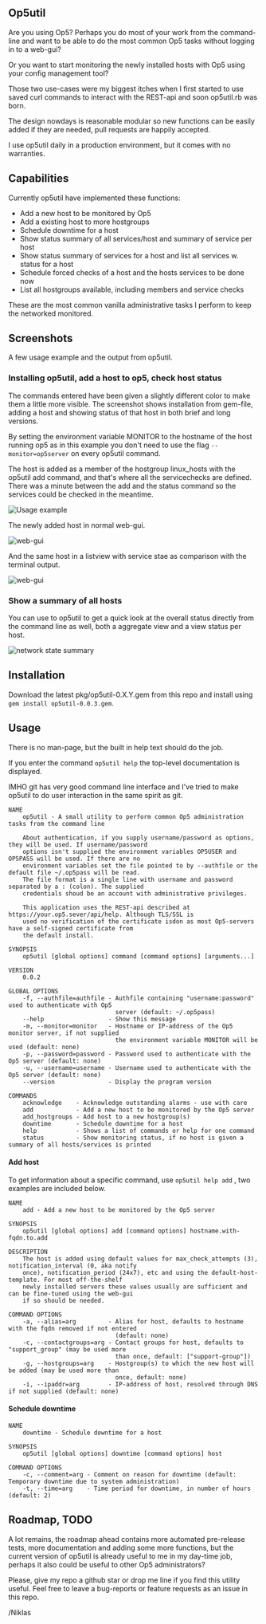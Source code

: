 ## Op5util

Are you using Op5? Perhaps you do most of your work from the command-line
and want to be able to do the most common Op5 tasks without logging in
to a web-gui?

Or you want to start monitoring the newly installed hosts with Op5
using your config management tool?

Those two use-cases were my biggest itches when I first started to use
saved curl commands to interact with the REST-api and soon op5util.rb
was born.

The design nowdays is reasonable modular so new functions can be easily
added if they are needed, pull requests are happily accepted.

I use op5util daily in a production environment, but it comes with no
warranties.

## Capabilities

Currently op5util have implemented these functions:

* Add a new host to be monitored by Op5
* Add a existing host to more hostgroups
* Schedule downtime for a host
* Show status summary of all services/host and summary of service per host
* Show status summary of services for a host and list all services w. status for a host
* Schedule forced checks of a host and the hosts services to be done now
* List all hostgroups available, including members and service checks

These are the most common vanilla administrative tasks I perform to keep
the networked monitored.

## Screenshots

A few usage example and the output from op5util.

### Installing op5util, add a host to op5, check host status

The commands entered have been given a slightly different color to make them a little more visible.
The screenshot shows installation from gem-file, adding a host and showing status of that host in
both brief and long versions.

By setting the environment variable MONITOR to the hostname of the host running op5 as in this
example you don't need to use the flag ```--monitor=op5server``` on every op5util command.

The host is added as a member of the hostgroup linux_hosts with the op5util add command, and
that's where all the servicechecks are defined. There was a minute between the add and the status
command so the services could be checked in the meantime.

![Usage example](https://raw.githubusercontent.com/np422/Op5util/master/screenshots/usage1_color.png)

The newly added host in normal web-gui.

![web-gui](https://raw.githubusercontent.com/np422/Op5util/master/screenshots/host_op5.png)

And the same host in a listview with service stae as comparison with the terminal output.

![web-gui](https://raw.githubusercontent.com/np422/Op5util/master/screenshots/host_op5_listview.png)

### Show a summary of all hosts

You can use to op5util to get a quick look at the overall status directly from the
command line as well, both a aggregate view and a view status per host.

![network state summary](https://raw.githubusercontent.com/np422/Op5util/master/screenshots/state_summary.png)

## Installation

Download the latest pkg/op5util-0.X.Y.gem from this repo and install using ```gem install op5util-0.0.3.gem```.

## Usage

There is no man-page, but the built in help text should do the job.

If you enter the command ```op5util help``` the top-level documentation is displayed.

IMHO git has very good command line interface and I've tried to make op5util to do user
interaction in the same spirit as git.

``` text
NAME
    op5util - A small utility to perform common Op5 administration tasks from the command line

    About authentication, if you supply username/password as options, they will be used. If username/password
    options isn't supplied the environment variables OP5USER and OP5PASS will be used. If there are no
    environment variables set the file pointed to by --authfile or the default file ~/.op5pass will be read.
    The file format is a single line with username and password separated by a : (colon). The supplied
    credentials shoud be an account with administrative privileges.

    This application uses the REST-api described at https://your.op5.sever/api/help. Although TLS/SSL is
    used no verification of the certificate isdon as most Op5-servers have a self-signed certificate from
    the default install.

SYNOPSIS
    op5util [global options] command [command options] [arguments...]

VERSION
    0.0.2

GLOBAL OPTIONS
    -f, --authfile=authfile - Authfile containing "username:password" used to authenticate with Op5
                              server (default: ~/.op5pass)
    --help                  - Show this message
    -m, --monitor=monitor   - Hostname or IP-address of the Op5 monitor server, if not supplied
                              the environment variable MONITOR will be used (default: none)
    -p, --password=password - Password used to authenticate with the Op5 server (default: none)
    -u, --username=username - Username used to authenticate with the Op5 server (default: none)
    --version               - Display the program version

COMMANDS
    acknowledge    - Acknowledge outstanding alarms - use with care
    add            - Add a new host to be monitored by the Op5 server
    add_hostgroups - Add host to a new hostgroup(s)
    downtime       - Schedule downtime for a host
    help           - Shows a list of commands or help for one command
    status         - Show monitoring status, if no host is given a summary of all hosts/services is printed
```

#### Add host

To get information about a specific command, use ```op5util help add``` , two examples are included below.

``` text
NAME
    add - Add a new host to be monitored by the Op5 server

SYNOPSIS
    op5util [global options] add [command options] hostname.with-fqdn.to.add

DESCRIPTION
    The host is added using default values for max_check_attempts (3), notification_interval (0, aka notify
    once), notification_period (24x7), etc and using the default-host-template. For most off-the-shelf
    newly installed servers these values usually are sufficient and can be fine-tuned using the web-gui
    if so should be needed.

COMMAND OPTIONS
    -a, --alias=arg         - Alias for host, defaults to hostname with the fqdn removed if not entered
                              (default: none)
    -c, --contactgroups=arg - Contact groups for host, defaults to "support_group" (may be used more
                              than once, default: ["support-group"])
    -g, --hostgroups=arg    - Hostgroup(s) to which the new host will be added (may be used more than
                              once, default: none)
    -i, --ipaddr=arg        - IP-address of host, resolved through DNS if not supplied (default: none)
```

#### Schedule downtime

``` text
NAME
    downtime - Schedule downtime for a host

SYNOPSIS
    op5util [global options] downtime [command options] host

COMMAND OPTIONS
    -c, --comment=arg - Comment on reason for downtime (default: Temporary downtime due to system administration)
    -t, --time=arg    - Time period for downtime, in number of hours (default: 2)
```

## Roadmap, TODO

A lot remains, the roadmap ahead contains more automated pre-release tests, more documentation and
adding some more functions, but the current version of op5util is already useful to me in my
day-time job, perhaps it also could be useful to other Op5 administrators?

Please, give my repo a github star or drop me line if you find this utility useful. Feel
free to leave a bug-reports or feature requests as an issue in this repo.

/Niklas
